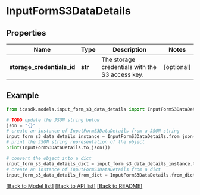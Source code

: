 # InputFormS3DataDetails


## Properties

Name | Type | Description | Notes
------------ | ------------- | ------------- | -------------
**storage_credentials_id** | **str** | The storage credentials with the S3 access key. | [optional] 

## Example

```python
from icasdk.models.input_form_s3_data_details import InputFormS3DataDetails

# TODO update the JSON string below
json = "{}"
# create an instance of InputFormS3DataDetails from a JSON string
input_form_s3_data_details_instance = InputFormS3DataDetails.from_json(json)
# print the JSON string representation of the object
print(InputFormS3DataDetails.to_json())

# convert the object into a dict
input_form_s3_data_details_dict = input_form_s3_data_details_instance.to_dict()
# create an instance of InputFormS3DataDetails from a dict
input_form_s3_data_details_from_dict = InputFormS3DataDetails.from_dict(input_form_s3_data_details_dict)
```
[[Back to Model list]](../README.md#documentation-for-models) [[Back to API list]](../README.md#documentation-for-api-endpoints) [[Back to README]](../README.md)


